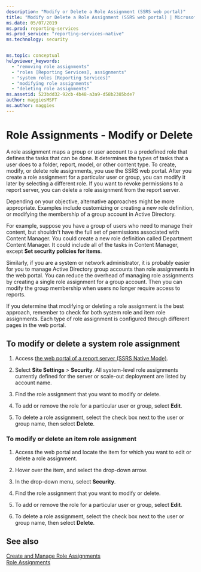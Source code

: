 ```yaml
---
description: "Modify or Delete a Role Assignment (SSRS web portal)"
title: "Modify or Delete a Role Assignment (SSRS web portal) | Microsoft Docs"
ms.date: 05/07/2019
ms.prod: reporting-services
ms.prod_service: "reporting-services-native"
ms.technology: security


ms.topic: conceptual
helpviewer_keywords: 
  - "removing role assignments"
  - "roles [Reporting Services], assignments"
  - "system roles [Reporting Services]"
  - "modifying role assignments"
  - "deleting role assignments"
ms.assetid: 523bdd32-92cb-4b48-a3a9-d58b2385bde7
author: maggiesMSFT
ms.author: maggies
---
```


# Role Assignments - Modify or Delete

A role assignment maps a group or user account to a predefined role that defines the tasks that can be done. It determines the types of tasks that a user does to a folder, report, model, or other content type. To create, modify, or delete role assignments, you use the SSRS web portal. After you create a role assignment for a particular user or group, you can modify it later by selecting a different role. If you want to revoke permissions to a report server, you can delete a role assignment from the report server.  

Depending on your objective, alternative approaches might be more appropriate. Examples include customizing or creating a new role definition, or modifying the membership of a group account in Active Directory.  

For example, suppose you have a group of users who need to manage their content, but shouldn't have the full set of permissions associated with Content Manager. You could create a new role definition called Department Content Manager. It could include all of the tasks in Content Manager, except **Set security policies for items**.

Similarly, if you are a system or network administrator, it is probably easier for you to manage Active Directory group accounts than role assignments in the web portal. You can reduce the overhead of managing role assignments by creating a single role assignment for a group account. Then you can modify the group membership when users no longer require access to reports.
  
 If you determine that modifying or deleting a role assignment is the best approach, remember to check for both system role and item role assignments. Each type of role assignment is configured through different pages in the web portal.
  
## To modify or delete a system role assignment
  
1. Access [the web portal of a report server &#40;SSRS Native Mode&#41;](../../reporting-services/web-portal-ssrs-native-mode.md).

2. Select **Site Settings** > **Security**. All system-level role assignments currently defined for the server or scale-out deployment are listed by account name.

3. Find the role assignment that you want to modify or delete.

4. To add or remove the role for a particular user or group, select **Edit**.

5. To delete a role assignment, select the check box next to the user or group name, then select **Delete**.

### To modify or delete an item role assignment

1. Access the web portal and locate the item for which you want to edit or delete a role assignment.

2. Hover over the item, and select the drop-down arrow.

3. In the drop-down menu, select **Security**.

4. Find the role assignment that you want to modify or delete.

5. To add or remove the role for a particular user or group, select **Edit**.

6. To delete a role assignment, select the check box next to the user or group name, then select **Delete**.

## See also

[Create and Manage Role Assignments](../../reporting-services/security/create-and-manage-role-assignments.md)  
[Role Assignments](../../reporting-services/security/role-assignments.md)  
